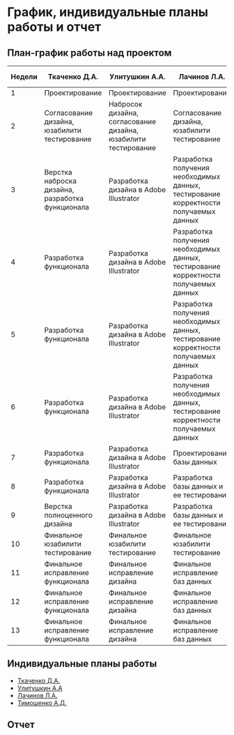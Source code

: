 # График, индивидуальные планы работы и отчет

## План-график работы над проектом

| Недели | Ткаченко Д.А. | Улитушкин А.А. | Лачинов Л.А. | Тимошенко А.Д. |
| ------ | ------------- | -------------- | ------------ | -------------- |
| 1 | Проектирование | Проектирование | Проектирование | Проектирование |
| 2 | Согласование дизайна, юзабилити тестирование | Набросок дизайна, согласование дизайна, юзабилити тестирование | Согласование дизайна, юзабилити тестирование | Согласование дизайна, юзабилити тестирование |
| 3 | Верстка наброска дизайна, разработка функционала | Разработка дизайна в Adobe Illustrator | Разработка получения необходимых данных, тестирование корректности получаемых данных| Тестирование нового функционала |
| 4 | Разработка функционала | Разработка дизайна в Adobe Illustrator | Разработка получения необходимых данных, тестирование корректности получаемых данных | Тестирование нового функционала |
| 5 | Разработка функционала | Разработка дизайна в Adobe Illustrator | Разработка получения необходимых данных, тестирование корректности получаемых данных| Тестирование нового функционала |
| 6 | Разработка функционала | Разработка дизайна в Adobe Illustrator | Разработка получения необходимых данных, тестирование корректности получаемых данных| Тестирование нового функционала |
| 7 | Разработка функционала | Разработка дизайна в Adobe Illustrator | Проектирование базы данных | Тестирование нового функционала |
| 8 | Разработка функционала | Разработка дизайна в Adobe Illustrator | Разработка базы данных и ее тестирование | Тестирование нового функционала |
| 9 | Верстка полноценного дизайна | Разработка дизайна в Adobe Illustrator | Разработка базы данных и ее тестирование | Полное функциональное тестирование|
| 10 | Финальное юзабилити тестирование | Финальное юзабилити тестирование | Финальное юзабилити тестирование | Финальное юзабилити тестирование |
| 11 | Финальное исправление функционала | Финальное исправление дизайна | Финальное исправление баз данных | Финальное тестирование |
| 12 | Финальное исправление функционала | Финальное исправление дизайна | Финальное исправление баз данных | Финальное тестирование |
| 13 | Финальное исправление функционала | Финальное исправление дизайна | Финальное исправление баз данных | Финальное тестирование |


## Индивидуальные планы работы
* [Ткаченко Д.А.](https://github.com/Dmitriy-Tkachenko/pd/blob/master/Pd/reports/tkachenko.md)
* [Улитушкин А.А](https://github.com/Dmitriy-Tkachenko/pd/blob/master/Pd/reports/ulitushkin.md)
* [Лачинов Л.А.](https://github.com/Dmitriy-Tkachenko/pd/blob/master/Pd/reports/lachinov.md)
* [Тимошенко А.Д.](https://github.com/Dmitriy-Tkachenko/pd/blob/master/Pd/reports/timoshenko.md)

## Отчет
